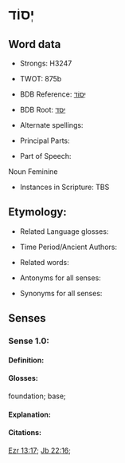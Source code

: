 # יְסוֹד

<!-- Status: S2="NeedsEdits" -->
<!-- Lexica used for edits:   -->

## Word data

* Strongs: H3247

* TWOT: 875b

* BDB Reference: [יְסוֹד](rc://en/bdb/dict/j.bx.ac)

* BDB Root: [יסד](rc://en/bdb/dict/j.bx.aa)

* Alternate spellings:

* Principal Parts:

* Part of Speech:

Noun Feminine

* Instances in Scripture: TBS

## Etymology:

* Related Language glosses:

* Time Period/Ancient Authors:

* Related words:

* Antonyms for all senses:

* Synonyms for all senses:

## Senses

### Sense 1.0:

#### Definition:

#### Glosses:

foundation; base; 

#### Explanation:

#### Citations:

[Ezr 13:17](rc://he/uhb/book/ezr/13/17); [Jb 22:16](rc://he/uhb/book/job/22/16); 

